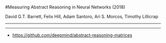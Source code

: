 #Measuring Abstract Reasoning in Neural Networks (2018)

David G.T. Barrett, Felix Hill, Adam Santoro, Ari S. Morcos, Timothy Lillicrap

---

---

- https://github.com/deepmind/abstract-reasoning-matrices